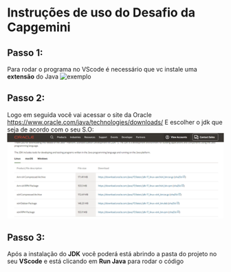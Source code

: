 # Instruções de uso do Desafio da Capgemini
## Passo 1:

Para rodar o programa no VScode é necessário que vc instale uma **extensão** do Java
![exemplo](https://github.com/matheuscaso/desafiocapgemini/blob/main/extens%C3%A3o%20java.png)

## Passo 2:

Logo em seguida você vai acessar o site da Oracle https://www.oracle.com/java/technologies/downloads/
E escolher o jdk que seja de acordo com o seu S.O:
![exemplo](https://github.com/matheuscaso/desafiocapgemini/blob/main/jdk.png)

## Passo 3: 

Após a instalação do **JDK** você poderá está abrindo a pasta do projeto no seu **VScode** e está clicando em **Run Java** para rodar o código

